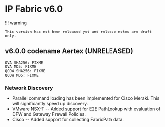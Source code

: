 # IP Fabric v6.0

!!! warning

    This version has not been released yet and release notes are draft only.

## v6.0.0 codename Aertex (UNRELEASED)

```shell
OVA SHA256: FIXME
OVA MD5: FIXME
QCOW SHA256: FIXME
QCOW MD5: FIXME
```

### Network Discovery

- Parallel command loading has been implemented for Cisco Meraki. This will significantly speed up discovery.
- VMware NSX-T -- Added support for E2E PathLookup with evaluation of DFW and Gateway Firewall Policies.
- Cisco -- Added support for collecting FabricPath data.
